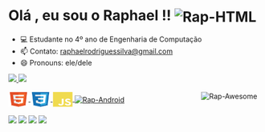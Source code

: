 <h1> Olá , eu sou o Raphael !! <img align="center" alt="Rap-HTML" height="30" width="40" src="https://camo.githubusercontent.com/e8e7b06ecf583bc040eb60e44eb5b8e0ecc5421320a92929ce21522dbc34c891/68747470733a2f2f6d656469612e67697068792e636f6d2f6d656469612f6876524a434c467a6361737252346961377a2f67697068792e676966"> </h1>

- 💻 Estudante no 4º ano de Engenharia de Computação
- 📫 Contato: raphaelrodriguessilva@gmail.com
- 😄 Pronouns: ele/dele

 <div>
  <a href="https://github.com/RapGod91">
  <img height="180em" src="https://github-readme-stats.vercel.app/api?username=RapGod91&show_icons=true&theme=dark&include_all_commits=true&count_private=true"/>
  <img height="180em" src="https://github-readme-stats.vercel.app/api/top-langs/?username=RapGod91&layout=compact&langs_count=7&theme=dark"/>
</div>
  <div style="display: inline_block"><br>
  <img align="center" alt="Rap-HTML" height="30" width="40" src="https://raw.githubusercontent.com/devicons/devicon/master/icons/html5/html5-original.svg">
  <img align="center" alt="Rap-CSS" height="30" width="40" src="https://raw.githubusercontent.com/devicons/devicon/master/icons/css3/css3-original.svg">
  <img align="center" alt="Rap-Js" height="30" width="40" src="https://raw.githubusercontent.com/devicons/devicon/master/icons/javascript/javascript-plain.svg">  
  <img align="center" alt="Rap-Android" height="30" width="40" src="https://cdn.jsdelivr.net/gh/devicons/devicon/icons/android/android-original.svg">
   <img align="right" alt="Rap-Awesome" height="100" width="120" src="https://camo.githubusercontent.com/b192adfb8ff465a3aa3fb799bdeb0d94774ccf150c09c8a1a209b5454cb0b64e/68747470733a2f2f6d656469612e67697068792e636f6d2f6d656469612f78484d4944417931716b7a4e532f67697068792e676966">
</div>
  <br>
  <div>
   <a href="https://www.facebook.com/raphaelrodriguessilva" target="_blank"><img src="https://img.shields.io/badge/Facebook-1877F2?style=for-the-badge&logo=facebook&logoColor=white" target="_blank"></a>
  <a href="https://www.instagram.com/o_raphael_rodrigues" target="_blank"><img src="https://img.shields.io/badge/-Instagram-%23E4405F?style=for-the-badge&logo=instagram&logoColor=white" target="_blank"></a>
  <a href = "mailto:raphaelrodriguessilva@gmail.com"><img src="https://img.shields.io/badge/-Gmail-%23333?style=for-the-badge&logo=gmail&logoColor=white" target="_blank"></a>
  <a href="https://www.linkedin.com/in/raphael-rodrigues-85787a1a2" target="_blank"><img src="https://img.shields.io/badge/-LinkedIn-%230077B5?style=for-the-badge&logo=linkedin&logoColor=white" target="_blank"></a> 
 </div>
